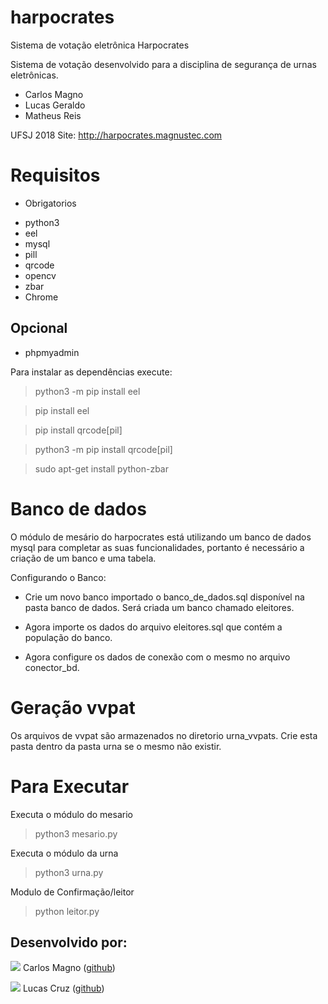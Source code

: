 # harpocrates
Sistema de votação eletrônica Harpocrates

Sistema de votação desenvolvido para a disciplina de segurança de urnas eletrônicas.

- Carlos Magno
- Lucas Geraldo
- Matheus Reis

UFSJ 2018
Site: http://harpocrates.magnustec.com

# Requisitos

- Obrigatorios
* python3
* eel
* mysql
* pill
* qrcode
* opencv
* zbar
* Chrome
## Opcional
* phpmyadmin

Para instalar as dependências execute:
> python3 -m pip install eel

> pip install eel

> pip install qrcode[pil]

> python3 -m pip install qrcode[pil]

> sudo apt-get install python-zbar

# Banco de dados

O módulo de mesário do harpocrates está utilizando um banco de dados mysql para completar as suas funcionalidades, portanto é necessário a criação de um banco e uma tabela.

Configurando o Banco:

- Crie um novo banco importado o banco_de_dados.sql disponível na pasta banco de dados. Será criada um banco chamado eleitores.

- Agora importe os dados do arquivo eleitores.sql que contém a população do banco.

- Agora configure os dados de conexão com o mesmo no arquivo conector_bd.

# Geração vvpat

Os arquivos de vvpat são armazenados no diretorio urna_vvpats. Crie esta pasta dentro da pasta urna se o mesmo não existir.

# Para Executar

Executa o módulo do mesario
> python3 mesario.py

Executa o módulo da urna
> python3 urna.py

Modulo de Confirmação/leitor

> python leitor.py

## Desenvolvido por:
![](https://github.com/cmagnobarbosa.png?size=100)
Carlos Magno ([github](https://github.com/cmagnobarbosa))

![](https://github.com/Lucasgscruz.png?size=100)
Lucas Cruz ([github](https://github.com/lucasgscruz))